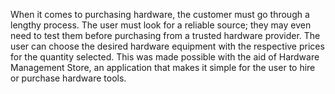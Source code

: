 When it comes to purchasing hardware, the customer must go through a lengthy process. The user must look for a reliable source; they may even need to test them before purchasing from a trusted hardware provider. The user can choose the desired hardware equipment with the respective prices for the quantity selected. This was made possible with the aid of Hardware Management Store, an application that makes it simple for the user to hire or purchase hardware tools.

